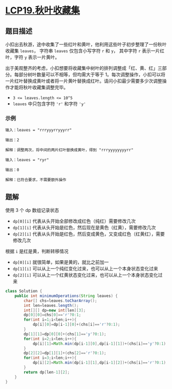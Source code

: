 # [LCP19.秋叶收藏集](https://leetcode-cn.com/problems/UlBDOe/)
## 题目描述
小扣出去秋游，途中收集了一些红叶和黄叶，他利用这些叶子初步整理了一份秋叶收藏集 `leaves`， 字符串 `leaves` 仅包含小写字符 `r` 和 `y`， 其中字符 `r` 表示一片红叶，字符 `y` 表示一片黄叶。

出于美观整齐的考虑，小扣想要将收藏集中树叶的排列调整成「红、黄、红」三部分。每部分树叶数量可以不相等，但均需大于等于 1。每次调整操作，小扣可以将一片红叶替换成黄叶或者将一片黄叶替换成红叶。请问小扣最少需要多少次调整操作才能将秋叶收藏集调整完毕。

- `3 <= leaves.length <= 10^5`
- `leaves` 中只包含字符 `'r'` 和字符 `'y'`
### 示例
```
输入：leaves = "rrryyyrryyyrr"

输出：2

解释：调整两次，将中间的两片红叶替换成黄叶，得到 "rrryyyyyyyyrr"
```
```
输入：leaves = "ryr"

输出：0

解释：已符合要求，不需要额外操作
```
## 题解
使用 3 个 dp 数组记录状态

- `dp[0][i]` 代表从头开始全部修改成红色（纯红）需要修改几次
- `dp[1][i]` 代表从头开始是红色，然后现在是黄色（红黄），需要修改几次
- `dp[2][i]` 代表从头开始是红色，然后变成黄色，又变成红色（红黄红），需要修改几次

根据 `i` 是红是黄，判断转移情况

- `dp[0][i]` 就很简单，如果是黄的，就比之前加一
- `dp[1][i]` 可以从上一个纯红变化过来，也可以从上一个本身状态变化过来
- `dp[2][i]` 可以从上一个红黄状态变化过来，也可以从上一个本身状态变化过来

```java
class Solution {
    public int minimumOperations(String leaves) {
        char[] chs=leaves.toCharArray();
        int len=leaves.length();
        int[][] dp=new int[len][3];
        dp[0][0]=chs[0]=='r'?0:1;
        for(int i=1;i<len;i++){
            dp[i][0]=dp[i-1][0]+(chs[i]=='r'?0:1);
        }
        dp[1][1]=dp[0][0]+(chs[1]=='y'?0:1);
        for(int i=2;i<len;i++){
            dp[i][1]=Math.min(dp[i-1][0],dp[i-1][1])+(chs[i]=='y'?0:1);
        }
        dp[2][2]=dp[1][1]+(chs[2]=='r'?0:1);
        for(int i=3;i<len;i++){
            dp[i][2]=Math.min(dp[i-1][1],dp[i-1][2])+(chs[i]=='r'?0:1);
        }
        return dp[len-1][2];
    }
}
```
